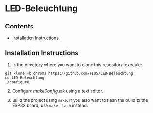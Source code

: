 # LED-Beleuchtung

## Contents
- [Installation Instructions](#installation-instructions)

## Installation Instructions

1. In the directory where you want to clone this repository, execute:
```
git clone -b chroma https://github.com/FIUS/LED-Beleuchtung
cd LED-Beleuchtung
./configure
```
2. Configure *makeConfig.mk* using a text editor.

3. Build the project using `make`. If you also want to flash the build to the ESP32 board, use `make flash` instead.
